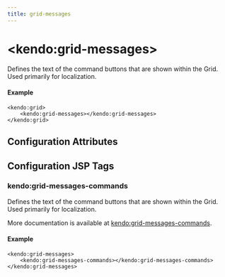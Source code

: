 ```yaml
---
title: grid-messages
---
```


# \<kendo:grid-messages\>

Defines the text of the command buttons that are shown within the Grid. Used primarily for localization.

#### Example
    <kendo:grid>
        <kendo:grid-messages></kendo:grid-messages>
    </kendo:grid>

## Configuration Attributes


##  Configuration JSP Tags

### kendo:grid-messages-commands

Defines the text of the command buttons that are shown within the Grid. Used primarily for localization.

More documentation is available at [kendo:grid-messages-commands](/api/wrappers/jsp/grid/messages-commands).

#### Example

    <kendo:grid-messages>
        <kendo:grid-messages-commands></kendo:grid-messages-commands>
    </kendo:grid-messages>


